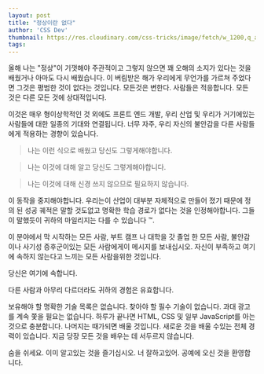 ```yaml
---
layout: post
title: "정상이란 없다"
author: 'CSS Dev'
thumbnail: https://res.cloudinary.com/css-tricks/image/fetch/w_1200,q_auto,f_auto/https://css-tricks.com/wp-content/uploads/2020/12/Screen-Shot-2020-12-11-at-3.41.10-PM.png
tags: 
---
```



올해 나는 "정상"이 기껏해야 주관적이고 그렇지 않으면 꽤 오해의 소지가 있다는 것을 배웠거나 아마도 다시 배웠습니다.
 이 버림받은 해가 우리에게 무언가를 가르쳐 주었다면 그것은 평범한 것이 없다는 것입니다.
 모든것은 변한다.
 사람들은 적응합니다.
 모든 것은 다른 모든 것에 상대적입니다.
 

이것은 매우 형이상학적인 것 외에도 프론트 엔드 개발, 우리 산업 및 우리가 거기에있는 사람들에 대한 일종의 기대와 연결됩니다.
 너무 자주, 우리 자신의 불안감을 다른 사람들에게 적용하는 경향이 있습니다.
 

> 나는 이런 식으로 배웠고 당신도 그렇게해야합니다.
 

> 나는 이것에 대해 알고 당신도 그렇게해야합니다.
 

> 나는 이것에 대해 신경 쓰지 않으므로 필요하지 않습니다.
 

이 동작을 중지해야합니다.
 우리는이 산업이 대부분 자체적으로 만들어 졌기 때문에 정의 된 성공 궤적은 말할 것도없고 명확한 학습 경로가 없다는 것을 인정해야합니다.
 그들이 말했듯이 귀하의 마일리지는 다를 수 있습니다 ™.
 

이 분야에서 막 시작하는 모든 사람, 부트 캠프 나 대학을 갓 졸업 한 모든 사람, 불안감이나 사기성 증후군이있는 모든 사람에게이 메시지를 보내십시오.
 자신이 부족하고 여기에 속하지 않는다고 느끼는 모든 사람을위한 것입니다.
 

당신은 여기에 속합니다.
 

다른 사람과 아무리 다르더라도 귀하의 경험은 유효합니다.
 

보유해야 할 명확한 기술 목록은 없습니다.
 찾아야 할 필수 기술이 없습니다.
 과대 광고를 계속 쫓을 필요는 없습니다.
 하루가 끝나면 HTML, CSS 및 일부 JavaScript를 아는 것으로 충분합니다.
 나머지는 때가되면 배울 것입니다.
 새로운 것을 배울 수있는 전체 경력이 있습니다.
 지금 당장 모든 것을 배우는 데 서두르지 않습니다.
 

숨을 쉬세요.
 이미 알고있는 것을 즐기십시오.
 너 잘하고있어.
 공예에 오신 것을 환영합니다.
 